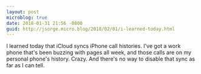 ```yaml
---
layout: post
microblog: true
date: 2018-01-31 21:56 -0800
guid: http://jsorge.micro.blog/2018/02/01/i-learned-today.html
---
```

I learned today that iCloud syncs iPhone call histories. I've got a work phone that's been buzzing with pages all week, and those calls are on my personal phone's history. Crazy. And there's no way to disable that sync as far as I can tell.
